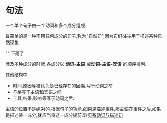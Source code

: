# 句法

一个单个句子由一个动词和多个成分组成.

最简单的是一种不带任何成分的句子,称为"自然句",因为它们往往用于描述某种自然现象.

"" 下雨了

涉及多种成分的时候,各成分以 **动词-主语**,或**动词-主语-宾语** 的顺序排列.

其他结构中 
- 时间,原因等被认为是已经存在的因素,写于动词之前
- 与格写于主语和宾语之间
- 工具,结果,影响等写于动词之后.


主语的位置不是绝对的.根据句子的功能,如果是描述事件,那主语在事件之后,如果是描述某一成分,就应当将这一成分提前.详见[系动词与描述句](./be_verb.md)